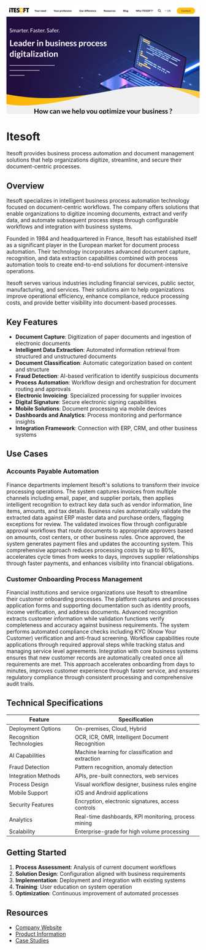 ![Itesoft](assets\itesoft.png)

# Itesoft

Itesoft provides business process automation and document management solutions that help organizations digitize, streamline, and secure their document-centric processes.

## Overview

Itesoft specializes in intelligent business process automation technology focused on document-centric workflows. The company offers solutions that enable organizations to digitize incoming documents, extract and verify data, and automate subsequent process steps through configurable workflows and integration with business systems.

Founded in 1984 and headquartered in France, Itesoft has established itself as a significant player in the European market for document process automation. Their technology incorporates advanced document capture, recognition, and data extraction capabilities combined with process automation tools to create end-to-end solutions for document-intensive operations.

Itesoft serves various industries including financial services, public sector, manufacturing, and services. Their solutions aim to help organizations improve operational efficiency, enhance compliance, reduce processing costs, and provide better visibility into document-based processes.

## Key Features

- **Document Capture**: Digitization of paper documents and ingestion of electronic documents
- **Intelligent Data Extraction**: Automated information retrieval from structured and unstructured documents
- **Document Classification**: Automatic categorization based on content and structure
- **Fraud Detection**: AI-based verification to identify suspicious documents
- **Process Automation**: Workflow design and orchestration for document routing and approvals
- **Electronic Invoicing**: Specialized processing for supplier invoices
- **Digital Signature**: Secure electronic signing capabilities
- **Mobile Solutions**: Document processing via mobile devices
- **Dashboards and Analytics**: Process monitoring and performance insights
- **Integration Framework**: Connection with ERP, CRM, and other business systems

## Use Cases

### Accounts Payable Automation

Finance departments implement Itesoft's solutions to transform their invoice processing operations. The system captures invoices from multiple channels including email, paper, and supplier portals, then applies intelligent recognition to extract key data such as vendor information, line items, amounts, and tax details. Business rules automatically validate the extracted data against ERP master data and purchase orders, flagging exceptions for review. The validated invoices flow through configurable approval workflows that route documents to appropriate approvers based on amounts, cost centers, or other business rules. Once approved, the system generates payment files and updates the accounting system. This comprehensive approach reduces processing costs by up to 80%, accelerates cycle times from weeks to days, improves supplier relationships through faster payments, and enhances visibility into financial obligations.

### Customer Onboarding Process Management

Financial institutions and service organizations use Itesoft to streamline their customer onboarding processes. The platform captures and processes application forms and supporting documentation such as identity proofs, income verification, and address documents. Advanced recognition extracts customer information while validation functions verify completeness and accuracy against business requirements. The system performs automated compliance checks including KYC (Know Your Customer) verification and anti-fraud screening. Workflow capabilities route applications through required approval steps while tracking status and managing service level agreements. Integration with core business systems ensures that new customer records are automatically created once all requirements are met. This approach accelerates onboarding from days to minutes, improves customer experience through faster service, and ensures regulatory compliance through consistent processing and comprehensive audit trails.

## Technical Specifications

| Feature | Specification |
|---------|---------------|
| Deployment Options | On-premises, Cloud, Hybrid |
| Recognition Technologies | OCR, ICR, OMR, Intelligent Document Recognition |
| AI Capabilities | Machine learning for classification and extraction |
| Fraud Detection | Pattern recognition, anomaly detection |
| Integration Methods | APIs, pre-built connectors, web services |
| Process Design | Visual workflow designer, business rules engine |
| Mobile Support | iOS and Android applications |
| Security Features | Encryption, electronic signatures, access controls |
| Analytics | Real-time dashboards, KPI monitoring, process mining |
| Scalability | Enterprise-grade for high volume processing |

## Getting Started

1. **Process Assessment**: Analysis of current document workflows
2. **Solution Design**: Configuration aligned with business requirements
3. **Implementation**: Deployment and integration with existing systems
4. **Training**: User education on system operation
5. **Optimization**: Continuous improvement of automated processes

## Resources

- [Company Website](https://www.itesoft.com/)
- [Product Information](https://www.itesoft.com/en/solutions/)
- [Case Studies](https://www.itesoft.com/en/resources/customer-stories/)

